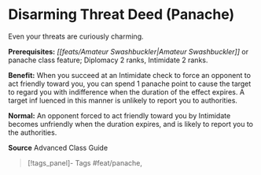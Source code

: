 ﻿---
cssclass: [feats]

---
# Disarming Threat Deed (Panache)

Even your threats are curiously charming.

**Prerequisites:** _[[feats/Amateur Swashbuckler|Amateur Swashbuckler]]_ or panache class feature; Diplomacy 2 ranks, Intimidate 2 ranks.

**Benefit:** When you succeed at an Intimidate check to force an opponent to act friendly toward you, you can spend 1 panache point to cause the target to regard you with indifference when the duration of the effect expires. A target inf luenced in this manner is unlikely to report you to authorities.

**Normal:** An opponent forced to act friendly toward you by Intimidate becomes unfriendly when the duration expires, and is likely to report you to the authorities.

**Source** Advanced Class Guide
>[!tags_panel]- Tags
> #feat/panache, 